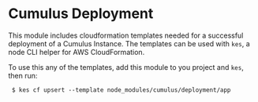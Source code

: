 # Cumulus Deployment

This module includes cloudformation templates needed for a successful deployment of a Cumulus Instance. The templates can be used with `kes`, a node CLI helper for AWS CloudFormation.

To use this any of the templates, add this module to you project and `kes`, then run:

     $ kes cf upsert --template node_modules/cumulus/deployment/app